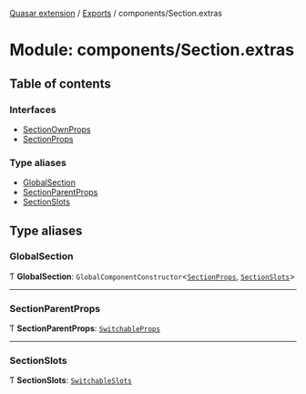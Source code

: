 [Quasar extension](../index.md) / [Exports](../modules.md) / components/Section.extras

# Module: components/Section.extras

## Table of contents

### Interfaces

- [SectionOwnProps](../interfaces/components_Section_extras.SectionOwnProps.md)
- [SectionProps](../interfaces/components_Section_extras.SectionProps.md)

### Type aliases

- [GlobalSection](components_Section_extras.md#globalsection)
- [SectionParentProps](components_Section_extras.md#sectionparentprops)
- [SectionSlots](components_Section_extras.md#sectionslots)

## Type aliases

### GlobalSection

Ƭ **GlobalSection**: `GlobalComponentConstructor`<[`SectionProps`](../interfaces/components_Section_extras.SectionProps.md), [`SectionSlots`](components_Section_extras.md#sectionslots)\>

___

### SectionParentProps

Ƭ **SectionParentProps**: [`SwitchableProps`](../interfaces/components_Switchable_extras.SwitchableProps.md)

___

### SectionSlots

Ƭ **SectionSlots**: [`SwitchableSlots`](../interfaces/components_Switchable_extras.SwitchableSlots.md)
